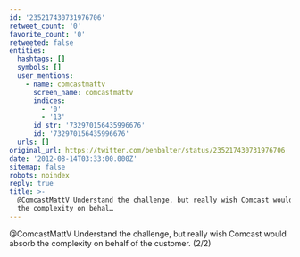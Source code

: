 ```yaml
---
id: '235217430731976706'
retweet_count: '0'
favorite_count: '0'
retweeted: false
entities:
  hashtags: []
  symbols: []
  user_mentions:
    - name: comcastmattv
      screen_name: comcastmattv
      indices:
        - '0'
        - '13'
      id_str: '732970156435996676'
      id: '732970156435996676'
  urls: []
original_url: https://twitter.com/benbalter/status/235217430731976706
date: '2012-08-14T03:33:00.000Z'
sitemap: false
robots: noindex
reply: true
title: >-
  @ComcastMattV Understand the challenge, but really wish Comcast would absorb
  the complexity on behal…
---
```


@ComcastMattV Understand the challenge, but really wish Comcast would absorb the complexity on behalf of the customer. (2/2)